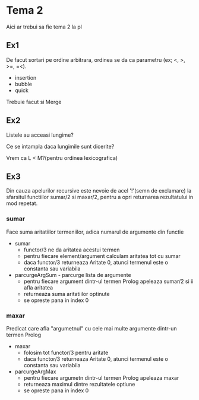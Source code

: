 # Tema 2

Aici ar trebui sa fie tema 2 la pl

## Ex1

De facut sortari pe ordine arbitrara, ordinea se da ca parametru (ex; <, >, >=, =<).

* insertion
* bubble
* quick

Trebuie facut si Merge

## Ex2

Listele au acceasi lungime?

Ce se intampla daca lungimile sunt dicerite?

Vrem ca L < M?(pentru ordinea lexicografica)

## Ex3

Din cauza apelurilor recursive este nevoie de acel '!'(semn de exclamare) la
sfarsitul functiilor sumar/2 si maxar/2, pentru a opri returnarea rezultatului
in mod repetat.

### sumar

Face suma aritatiilor termeniilor, adica numarul de argumente din functie

* sumar 
	* functor/3 ne da aritatea acestui termen
	* pentru fiecare element/argument calculam aritatea tot cu sumar
	* daca functor/3 returneaza Aritate 0, atunci termenul este o constanta
sau variabila
* parcurgeArgSum - parcurge lista de argumente
	* pentru fiecare argument dintr-ul termen Prolog apeleaza sumar/2 si ii afla
aritatea
	* returneaza suma aritatiilor optinute
	* se opreste pana in index 0

### maxar

Predicat care afla "argumetnul" cu cele mai multe argumente dintr-un termen Prolog

* maxar
	* folosim tot functor/3 pentru aritate
	* daca functor/3 returneaza Aritate 0, atunci termenul este o constanta
sau variabila
* parcurgeArgMax
	* pentru fiecare argumetn dintr-ul termen Prolog apeleaza maxar
	* returneaza maximul dintre rezultatele optiune
	* se opreste pana in index 0
